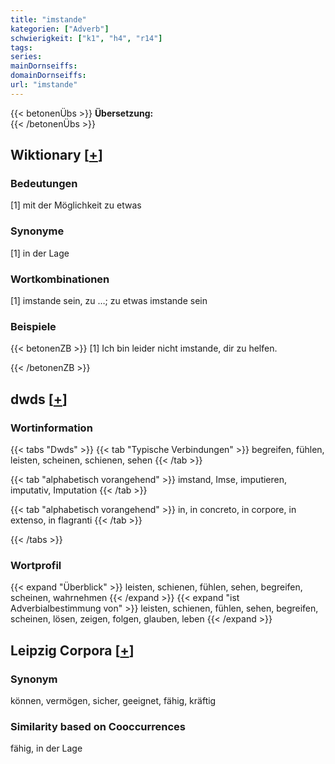 ```yaml
---
title: "imstande"
kategorien: ["Adverb"]
schwierigkeit: ["k1", "h4", "r14"]
tags:
series:
mainDornseiffs:
domainDornseiffs:
url: "imstande"
---
```


{{< betonenÜbs >}}
**Übersetzung:**  
{{< /betonenÜbs >}}

## Wiktionary [[+](https://de.wiktionary.org/wiki/imstande)]

### Bedeutungen
[1] mit der Möglichkeit zu etwas  

### Synonyme
[1] in der Lage  

### Wortkombinationen
[1] imstande sein, zu …; zu etwas imstande sein  

### Beispiele
{{< betonenZB >}}
[1] Ich bin leider nicht imstande, dir zu helfen.  

{{< /betonenZB >}}


## dwds [[+](https://www.dwds.de/wb/imstande)]

### Wortinformation
{{< tabs "Dwds" >}}
{{< tab "Typische Verbindungen" >}}
begreifen, fühlen, leisten, scheinen, schienen, sehen
{{< /tab >}}

{{< tab "alphabetisch vorangehend" >}}
imstand, Imse, imputieren, imputativ, Imputation
{{< /tab >}}

{{< tab "alphabetisch vorangehend" >}}
in, in concreto, in corpore, in extenso, in flagranti
{{< /tab >}}

{{< /tabs >}}

### Wortprofil
{{< expand "Überblick" >}} leisten, schienen, fühlen, sehen, begreifen, scheinen, wahrnehmen {{< /expand >}}
{{< expand "ist Adverbialbestimmung von" >}} leisten, schienen, fühlen, sehen, begreifen, scheinen, lösen, zeigen, folgen, glauben, leben {{< /expand >}}

## Leipzig Corpora [[+](https://corpora.uni-leipzig.de/en/res?word=imstande&corpusId=deu_newscrawl-public_2018)]


### Synonym
können, vermögen, sicher, geeignet, fähig, kräftig


### Similarity based on Cooccurrences
fähig, in der Lage

